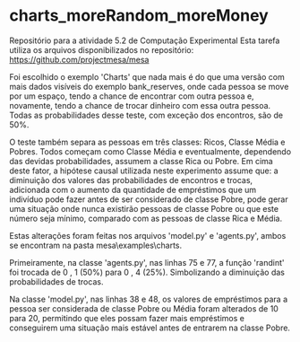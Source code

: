 # charts_moreRandom_moreMoney
Repositório para a atividade 5.2 de Computação Experimental
Esta tarefa utiliza os arquivos disponibilizados no repositório: https://github.com/projectmesa/mesa

Foi escolhido o exemplo 'Charts' que nada mais é do que uma versão com mais dados visíveis do exemplo bank_reserves, onde cada pessoa se move por um espaço, tendo a chance de encontrar com outra pessoa e, novamente, tendo a chance de trocar dinheiro com essa outra pessoa. Todas as probabilidades desse teste, com exceção dos encontros, são de 50%.

 O teste também separa as pessoas em três classes: Ricos, Classe Média e Pobres. Todos começam como Classe Média e eventualmente, dependendo das devidas probabilidades, assumem a classe Rica ou Pobre. Em cima deste fator, a hipótese causal utilizada neste experimento assume que: a diminuição dos valores das probabilidades de encontros e trocas, adicionada com o aumento da quantidade de empréstimos que um indivíduo pode fazer antes de ser considerado de classe Pobre, pode gerar uma situação onde nunca existirão pessoas de classe Pobre ou que este número seja mínimo, comparado com as pessoas de classe Rica e Média.
 
 Estas alterações foram feitas nos arquivos 'model.py' e 'agents.py', ambos se encontram na pasta mesa\examples\charts.
 
 Primeiramente, na classe 'agents.py', nas linhas 75 e 77, a função 'randint' foi trocada de 0 , 1 (50%) para 0 , 4 (25%). Simbolizando a diminuição das probabilidades de trocas.
 
 Na classe 'model.py', nas linhas 38 e 48, os valores de empréstimos para a pessoa ser considerada de classe Pobre ou Média foram alterados de 10 para 20, permitindo que eles possam fazer mais empréstimos e conseguirem uma situação mais estável antes de entrarem na classe Pobre.
